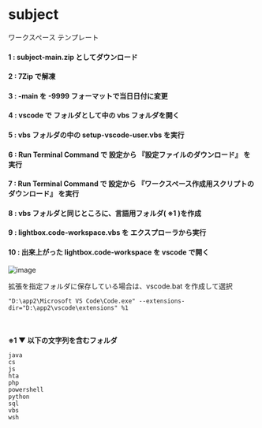 # subject
ワークスペース テンプレート

#### 1 : subject-main.zip としてダウンロード

#### 2 : 7Zip で解凍

#### 3 : -main を -9999 フォーマットで当日日付に変更

#### 4 : vscode で フォルダとして中の vbs フォルダを開く

#### 5 : vbs フォルダの中の setup-vscode-user.vbs を実行

#### 6 : Run Terminal Command で 設定から 『設定ファイルのダウンロード』 を実行

#### 7 : Run Terminal Command で 設定から 『ワークスペース作成用スクリプトのダウンロード』 を実行

#### 8 : vbs フォルダと同じところに、言語用フォルダ( ※1 )を作成

#### 9 : lightbox.code-workspace.vbs を エクスプローラから実行

#### 10 : 出来上がった lightbox.code-workspace を vscode で開く
![image](https://user-images.githubusercontent.com/1501327/134792059-fea2d3a3-c180-4246-bc03-5f3a6814adaf.png)

拡張を指定フォルダに保存している場合は、vscode.bat を作成して選択
```
"D:\app2\Microsoft VS Code\Code.exe" --extensions-dir="D:\app2\vscode\extensions" %1
```

\
\
**※1 ▼ 以下の文字列を含むフォルダ**
```
java
cs
js
hta
php
powershell
python
sql
vbs
wsh
```
